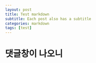```yaml
---
layout: post
title: Test markdown
subtitle: Each post also has a subtitle
categories: markdown
tags: [test]
---
```

# 댓글창이 나오니
